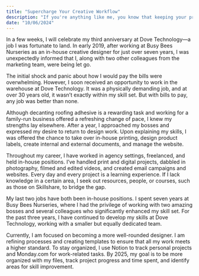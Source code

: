 ```yaml
---
title: "Supercharge Your Creative Workflow"
description: "If you're anything like me, you know that keeping your projects organized is crucial to maintaining your sanity and productivity."
date: "10/06/2024"
---
```


In a few weeks, I will celebrate my third anniversary at Dove Technology—a job I was fortunate to land. In early 2019, after working at Busy Bees Nurseries as an in-house creative designer for just over seven years, I was unexpectedly informed that I, along with two other colleagues from the marketing team, were being let go.

The initial shock and panic about how I would pay the bills were overwhelming. However, I soon received an opportunity to work in the warehouse at Dove Technology. It was a physically demanding job, and at over 30 years old, it wasn’t exactly within my skill set. But with bills to pay, any job was better than none.

Although decanting roofing adhesive is a rewarding task and working for a family-run business offered a refreshing change of pace, I knew my strengths lay elsewhere. After a year, I approached my bosses and expressed my desire to return to design work. Upon explaining my skills, I was offered the chance to take over in-house printing, design product labels, create internal and external documents, and manage the website.

Throughout my career, I have worked in agency settings, freelanced, and held in-house positions. I’ve handled print and digital projects, dabbled in photography, filmed and edited videos, and created email campaigns and websites. Every day and every project is a learning experience. If I lack knowledge in a certain area, I seek out resources, people, or courses, such as those on Skillshare, to bridge the gap.

My last two jobs have both been in-house positions. I spent seven years at Busy Bees Nurseries, where I had the privilege of working with two amazing bosses and several colleagues who significantly enhanced my skill set. For the past three years, I have continued to develop my skills at Dove Technology, working with a smaller but equally dedicated team.

Currently, I am focused on becoming a more well-rounded designer. I am refining processes and creating templates to ensure that all my work meets a higher standard. To stay organized, I use Notion to track personal projects and Monday.com for work-related tasks. By 2025, my goal is to be more organized with my files, track project progress and time spent, and identify areas for skill improvement.
